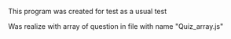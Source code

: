 This program was created for test as a usual test

Was realize with array of question in file with name "Quiz_array.js"

